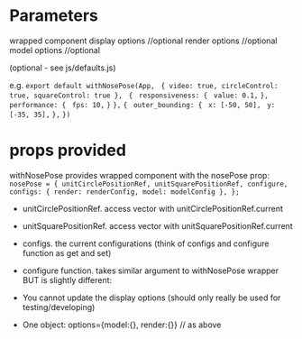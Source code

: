 # Parameters

wrapped component
display options //optional
render options //optional
model options //optional

(optional - see js/defaults.js)

e.g.
`export default withNosePose(App,`
` { video: true, circleControl: true, squareControl: true },`
` {`
` responsiveness: {`
` value: 0.1,`
`},`
`performance: {`
` fps: 10,`
`}`
`},`
`{`
` outer_bounding: {`
` x: [-50, 50],`
` y: [-35, 35],`
`},`
`})`

# props provided

withNosePose provides wrapped component with the nosePose prop:
` nosePose = { unitCirclePositionRef, unitSquarePositionRef, configure, configs: { render: renderConfig, model: modelConfig }, };`

- unitCirclePositionRef. access vector with unitCirclePositionRef.current
- unitSquarePositionRef. access vector with unitSquarePositionRef.current

- configs. the current configurations (think of configs and configure function as get and set)
- configure function. takes similar argument to withNosePose wrapper BUT is slightly different:
- You cannot update the display options (should only really be used for testing/developing)
- One object:
  options={model:{}, render:{}} // as above
